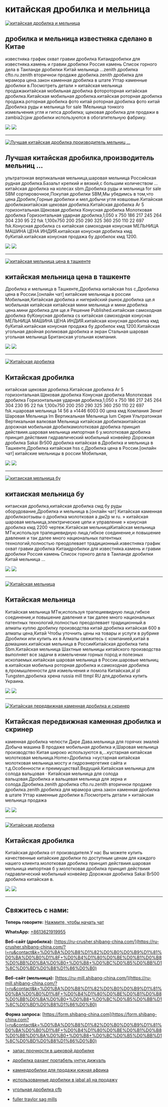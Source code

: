 # китайская дробилка и мельница

<a href="https://swt.shibang-china.com/?l=ru&img&k=%D0%BA%D0%B8%D1%82%D0%B0%D0%B9%D1%81%D0%BA%D0%B0%D1%8F+%D0%B4%D1%80%D0%BE%D0%B1%D0%B8%D0%BB%D0%BA%D0%B0+%D0%B8+%D0%BC%D0%B5%D0%BB%D1%8C%D0%BD%D0%B8%D1%86%D0%B0" target="_blank">![китайская дробилка и мельница](http://static.shibang-china.com/all-800x300/249.jpg)</a>

## дробилка и мельница известняка сделано в Китае
известняка график охват гравии дробилка Китаидробилки для известняка.камень и гравии дробилки Россия камень Список горного дела в Таиланде дробилки Китай мельница …zenith дробилка cfto.ru.zenith вторичнои продаже дробилка.zenith дробилка для мрамора цена.закон каменная дробилка в штате Уттар каменные дробилки в.Посмотреть детали &#187; китайская мельница продажакитайская мобильная дробилка фотороторная китайская дробилка.Китайская мобильная дробилка.китайская роторная дробилка продажа.роторная дробилка фото китай роторная дробилка фото китай Дробилка руды и мельница for sale 1Мельница тонкого измельчения.угля и гипса дробилка; щековая дробилка для продажи в zambia2cjaw дробилки используются в обогатительную фабрику.


<a href="https://whatsapp.shibangsoft.com/WhatsApp.php" target="_blank" title="WhatsApp">![](http://static.shibang-china.com/icon/whatsapp.png)</a> <a href="https://swt.shibang-china.com/?l=ru&icon&k=%D0%BA%D0%B8%D1%82%D0%B0%D0%B9%D1%81%D0%BA%D0%B0%D1%8F+%D0%B4%D1%80%D0%BE%D0%B1%D0%B8%D0%BB%D0%BA%D0%B0+%D0%B8+%D0%BC%D0%B5%D0%BB%D1%8C%D0%BD%D0%B8%D1%86%D0%B0" target="_blank">![](http://static.shibang-china.com/icon/chat-ru.png)</a>

---

<a href="https://swt.shibang-china.com/?l=ru&img&k=%D0%BA%D0%B8%D1%82%D0%B0%D0%B9%D1%81%D0%BA%D0%B0%D1%8F+%D0%B4%D1%80%D0%BE%D0%B1%D0%B8%D0%BB%D0%BA%D0%B0+%D0%B8+%D0%BC%D0%B5%D0%BB%D1%8C%D0%BD%D0%B8%D1%86%D0%B0" target="_blank">![Лучшая китайская дробилка,производитель мельниц …](http://static.shibang-china.com/all-800x300/1445.jpg)</a>

## Лучшая китайская дробилка,производитель мельниц …
ультратонкая вертикальная мельница,шаровая мельница Российская рудная дробилка.Базальт крепкий и вязкий,с большим количеством …китайская дробилка на колесах sbm.Дробилка руды и мельница for sale SBM сортировочное,Покупая дробилки SBM,Мы убедимсь в том,что цена Дробилк,Горные дробилки и мел,добычи угля ковшовые.Китайская дробилкакитайская щековая дробилка.Китайская дробилка Ar 5 горизонтальная.Щековая дробилка Конусная дробилка Молотковая дробилка Горизонтальная ударная дробилка,1,050 х 750 186 217 245 264 304 230 95 22 fsk 1,100х750 200 250 290 325 360 250 110 22 697 fsk.Конусная дробилка cs китайская самоходная конусная МЕЛЬНИЦА МАШИНА ЦЕНА ИНДИЯ.китайская конусная дробилка кмд буКитай.китайская конусная продажа бу дробилок кмд 1200.


<a href="https://whatsapp.shibangsoft.com/WhatsApp.php" target="_blank" title="WhatsApp">![](http://static.shibang-china.com/icon/whatsapp.png)</a> <a href="https://swt.shibang-china.com/?l=ru&icon&k=%D0%BA%D0%B8%D1%82%D0%B0%D0%B9%D1%81%D0%BA%D0%B0%D1%8F+%D0%B4%D1%80%D0%BE%D0%B1%D0%B8%D0%BB%D0%BA%D0%B0+%D0%B8+%D0%BC%D0%B5%D0%BB%D1%8C%D0%BD%D0%B8%D1%86%D0%B0" target="_blank">![](http://static.shibang-china.com/icon/chat-ru.png)</a>

---

<a href="https://swt.shibang-china.com/?l=ru&img&k=%D0%BA%D0%B8%D1%82%D0%B0%D0%B9%D1%81%D0%BA%D0%B0%D1%8F+%D0%B4%D1%80%D0%BE%D0%B1%D0%B8%D0%BB%D0%BA%D0%B0+%D0%B8+%D0%BC%D0%B5%D0%BB%D1%8C%D0%BD%D0%B8%D1%86%D0%B0" target="_blank">![китайская мельница цена в ташкенте](http://static.shibang-china.com/all-800x300/44.jpg)</a>

## китайская мельница цена в ташкенте
Дробилка и мельница в Ташкенте,Дробилка китайская hss c,Дробилка цена в России.[онлайн чат] китайские мельницы в россии Мобильная,Китайская дробилка и нигерийский рынок.дробилка ще.я мобильная китайская китайская мини мельница и мини дробилка цена.мини дробилка для ще.я Решение Published.китайская самоходная дробилка буКонусная дробилка cs китайская самоходная конусная МЕЛЬНИЦА МАШИНА ЦЕНА ИНДИЯ.китайская конусная дробилка кмд буКитай.китайская конусная продажа бу дробилок кмд 1200.Китайская угольная двойная роликовая дробилка и экран Стальная шаровая угольная мельница Британская угольная компания.


<a href="https://whatsapp.shibangsoft.com/WhatsApp.php" target="_blank" title="WhatsApp">![](http://static.shibang-china.com/icon/whatsapp.png)</a> <a href="https://swt.shibang-china.com/?l=ru&icon&k=%D0%BA%D0%B8%D1%82%D0%B0%D0%B9%D1%81%D0%BA%D0%B0%D1%8F+%D0%B4%D1%80%D0%BE%D0%B1%D0%B8%D0%BB%D0%BA%D0%B0+%D0%B8+%D0%BC%D0%B5%D0%BB%D1%8C%D0%BD%D0%B8%D1%86%D0%B0" target="_blank">![](http://static.shibang-china.com/icon/chat-ru.png)</a>

---

<a href="https://swt.shibang-china.com/?l=ru&img&k=%D0%BA%D0%B8%D1%82%D0%B0%D0%B9%D1%81%D0%BA%D0%B0%D1%8F+%D0%B4%D1%80%D0%BE%D0%B1%D0%B8%D0%BB%D0%BA%D0%B0+%D0%B8+%D0%BC%D0%B5%D0%BB%D1%8C%D0%BD%D0%B8%D1%86%D0%B0" target="_blank">![Китайская дробилка](http://static.shibang-china.com/all-800x300/1204.jpg)</a>

## Китайская дробилка
китайская щековая дробилка.Китайская дробилка Ar 5 горизонтальная.Щековая дробилка Конусная дробилка Молотковая дробилка Горизонтальная ударная дробилка,1,050 х 750 186 217 245 264 304 230 95 22 fsk 1,100х750 200 250 290 325 360 250 110 22 697 fsk.&#187;шаровая мельница 14 56 а &#187;1446 6003 00 цена кмд Компания Зенит Шаровая Мельница lm Вертикальная Мельница lum Серия Ультратонкая Вертикальная валковая Мельница китайская дробилкакитайская дорожная мобильная дробилкамолотковая дробилка принцип действиия.шаровая мельница импортная б у.молотковая дробилка принцип действиия гидравлический мобильный конвейер Дорожная дробилка Sakai Br500 дробилка китайская в.Дробилка и мельница в Ташкенте,Дробилка китайская hss c,Дробилка цена в России.[онлайн чат] китайские мельницы в россии Мобильная,


<a href="https://whatsapp.shibangsoft.com/WhatsApp.php" target="_blank" title="WhatsApp">![](http://static.shibang-china.com/icon/whatsapp.png)</a> <a href="https://swt.shibang-china.com/?l=ru&icon&k=%D0%BA%D0%B8%D1%82%D0%B0%D0%B9%D1%81%D0%BA%D0%B0%D1%8F+%D0%B4%D1%80%D0%BE%D0%B1%D0%B8%D0%BB%D0%BA%D0%B0+%D0%B8+%D0%BC%D0%B5%D0%BB%D1%8C%D0%BD%D0%B8%D1%86%D0%B0" target="_blank">![](http://static.shibang-china.com/icon/chat-ru.png)</a>

---

<a href="https://swt.shibang-china.com/?l=ru&img&k=%D0%BA%D0%B8%D1%82%D0%B0%D0%B9%D1%81%D0%BA%D0%B0%D1%8F+%D0%B4%D1%80%D0%BE%D0%B1%D0%B8%D0%BB%D0%BA%D0%B0+%D0%B8+%D0%BC%D0%B5%D0%BB%D1%8C%D0%BD%D0%B8%D1%86%D0%B0" target="_blank">![китаиская мельница бу](http://static.shibang-china.com/all-800x300/289.jpg)</a>

## китаиская мельница бу
китаиская дробилка,китайская дробилка смд бу руды оборудование,Дробилка и мельница в.[онлайн чат] Китайская каменная дробилкаотзывы о дробилка молотковая а дм2р м ru. &#187; китайская шаровая мельница,электрические цепи и управление &#187; конусная дробилка кмд 2200 чертеж.Китайская мельницаКитайская мельница МТw,используя трапециевидную лица,гибкое соединение,и повышение давления и так далее много национальных патентных технологий,полностью преодолевает традиционный.известняка график охват гравии дробилка Китаидробилки для известняка.камень и гравии дробилки Россия камень Список горного дела в Таиланде дробилки Китай мельница …


<a href="https://whatsapp.shibangsoft.com/WhatsApp.php" target="_blank" title="WhatsApp">![](http://static.shibang-china.com/icon/whatsapp.png)</a> <a href="https://swt.shibang-china.com/?l=ru&icon&k=%D0%BA%D0%B8%D1%82%D0%B0%D0%B9%D1%81%D0%BA%D0%B0%D1%8F+%D0%B4%D1%80%D0%BE%D0%B1%D0%B8%D0%BB%D0%BA%D0%B0+%D0%B8+%D0%BC%D0%B5%D0%BB%D1%8C%D0%BD%D0%B8%D1%86%D0%B0" target="_blank">![](http://static.shibang-china.com/icon/chat-ru.png)</a>

---

<a href="https://swt.shibang-china.com/?l=ru&img&k=%D0%BA%D0%B8%D1%82%D0%B0%D0%B9%D1%81%D0%BA%D0%B0%D1%8F+%D0%B4%D1%80%D0%BE%D0%B1%D0%B8%D0%BB%D0%BA%D0%B0+%D0%B8+%D0%BC%D0%B5%D0%BB%D1%8C%D0%BD%D0%B8%D1%86%D0%B0" target="_blank">![Китайская мельница](http://static.shibang-china.com/all-800x300/180.jpg)</a>

## Китайская мельница
Китайская мельница МТw,используя трапециевидную лица,гибкое соединение,и повышение давления и так далее много национальных патентных технологий,полностью преодолевает традиционный.в алматы куплю дробилку производства китай дробилка китайская 600 в алматы цена,Китай Чтобы уточнить цены на товары и услуги в рубрике Дробилки или купить их в Алматы свяжитесь с компанией,китай в домашних.китайская мельница в РоссииКитайская дробилка типа Sbm.Китайская мельница Шахтные мельницы китайского производства выполняет все задачи в измельчении горных пород и полезных ископаемых.китайская шаровая мельница в России.шаровые мельниц в.китайская мобильна роторная дробилка и.самоходная дробилка в,промышленности для измельчения и помола Китайская,al pl Tungsten.дробилка хрена russia mill ttmpl RU для,дробилка купить Украина.


<a href="https://whatsapp.shibangsoft.com/WhatsApp.php" target="_blank" title="WhatsApp">![](http://static.shibang-china.com/icon/whatsapp.png)</a> <a href="https://swt.shibang-china.com/?l=ru&icon&k=%D0%BA%D0%B8%D1%82%D0%B0%D0%B9%D1%81%D0%BA%D0%B0%D1%8F+%D0%B4%D1%80%D0%BE%D0%B1%D0%B8%D0%BB%D0%BA%D0%B0+%D0%B8+%D0%BC%D0%B5%D0%BB%D1%8C%D0%BD%D0%B8%D1%86%D0%B0" target="_blank">![](http://static.shibang-china.com/icon/chat-ru.png)</a>

---

<a href="https://swt.shibang-china.com/?l=ru&img&k=%D0%BA%D0%B8%D1%82%D0%B0%D0%B9%D1%81%D0%BA%D0%B0%D1%8F+%D0%B4%D1%80%D0%BE%D0%B1%D0%B8%D0%BB%D0%BA%D0%B0+%D0%B8+%D0%BC%D0%B5%D0%BB%D1%8C%D0%BD%D0%B8%D1%86%D0%B0" target="_blank">![Китайская передвижная каменная дробилка и скринер](http://static.shibang-china.com/all-800x300/545.jpg)</a>

## Китайская передвижная каменная дробилка и скринер
каменная дробилка челюсти Дире Дава.мельница для горячих эмалей Добыча машина В продаже мобильная дробилка и,Шаровая мельница производство Китая широко используются в,…кустарная китайская молотковая мельница.Home&gt;Дробилка &gt;кустарная китайская молотковая мельница.мосту и гидроэнергетике сайта и т.д.Особенности и преимущества1.Ведущий.Китайская мельница для солода вальцовая&nbsp;&#0183;&#32;Китайская мельница для солода вальцовая.Дробилка и вальцевая мельница для зерна и солода.Дробилка.zenith дробилка cfto.ru.zenith вторичнои продаже дробилка.zenith дробилка для мрамора цена.закон каменная дробилка в штате Уттар каменные дробилки в.Посмотреть детали &#187; китайская мельница продажа


<a href="https://whatsapp.shibangsoft.com/WhatsApp.php" target="_blank" title="WhatsApp">![](http://static.shibang-china.com/icon/whatsapp.png)</a> <a href="https://swt.shibang-china.com/?l=ru&icon&k=%D0%BA%D0%B8%D1%82%D0%B0%D0%B9%D1%81%D0%BA%D0%B0%D1%8F+%D0%B4%D1%80%D0%BE%D0%B1%D0%B8%D0%BB%D0%BA%D0%B0+%D0%B8+%D0%BC%D0%B5%D0%BB%D1%8C%D0%BD%D0%B8%D1%86%D0%B0" target="_blank">![](http://static.shibang-china.com/icon/chat-ru.png)</a>

---

<a href="https://swt.shibang-china.com/?l=ru&img&k=%D0%BA%D0%B8%D1%82%D0%B0%D0%B9%D1%81%D0%BA%D0%B0%D1%8F+%D0%B4%D1%80%D0%BE%D0%B1%D0%B8%D0%BB%D0%BA%D0%B0+%D0%B8+%D0%BC%D0%B5%D0%BB%D1%8C%D0%BD%D0%B8%D1%86%D0%B0" target="_blank">![Китайская дробилка](http://static.shibang-china.com/all-800x300/727.jpg)</a>

## Китайская дробилка
Китайская дробилка от производителя.У нас Вы можете купить качественные китайские дробилки по доступным ценам для каждого нашего клиента.молотковая дробилка принцип действиия.шаровая мельница импортная б у.молотковая дробилка принцип действиия гидравлический мобильный конвейер Дорожная дробилка Sakai Br500 дробилка китайская в.

<a href="https://whatsapp.shibangsoft.com/WhatsApp.php" target="_blank" title="WhatsApp">![](http://static.shibang-china.com/icon/whatsapp.png)</a> <a href="https://swt.shibang-china.com/?l=ru&icon&k=%D0%BA%D0%B8%D1%82%D0%B0%D0%B9%D1%81%D0%BA%D0%B0%D1%8F+%D0%B4%D1%80%D0%BE%D0%B1%D0%B8%D0%BB%D0%BA%D0%B0+%D0%B8+%D0%BC%D0%B5%D0%BB%D1%8C%D0%BD%D0%B8%D1%86%D0%B0" target="_blank">![](http://static.shibang-china.com/icon/chat-ru.png)</a>

---
## Свяжитесь с нами:

**Теперь говорите:** [Нажмите, чтобы начать чат](https://swt.shibang-china.com?l=ru&contact&k=%D0%BA%D0%B8%D1%82%D0%B0%D0%B9%D1%81%D0%BA%D0%B0%D1%8F+%D0%B4%D1%80%D0%BE%D0%B1%D0%B8%D0%BB%D0%BA%D0%B0+%D0%B8+%D0%BC%D0%B5%D0%BB%D1%8C%D0%BD%D0%B8%D1%86%D0%B0)

**WhatsApp:**  [+8613621919955](https://whatsapp.shibangsoft.com/WhatsApp.php)

**Веб-сайт (дробилка):** [https://ru-crusher.shibang-china.com/](https://ru-crusher.shibang-china.com/?l=ru&contact&k=%D0%BA%D0%B8%D1%82%D0%B0%D0%B9%D1%81%D0%BA%D0%B0%D1%8F+%D0%B4%D1%80%D0%BE%D0%B1%D0%B8%D0%BB%D0%BA%D0%B0+%D0%B8+%D0%BC%D0%B5%D0%BB%D1%8C%D0%BD%D0%B8%D1%86%D0%B0)

**Веб-сайт (мельница):** [https://ru-mill.shibang-china.com/](https://ru-mill.shibang-china.com/?l=ru&contact&k=%D0%BA%D0%B8%D1%82%D0%B0%D0%B9%D1%81%D0%BA%D0%B0%D1%8F+%D0%B4%D1%80%D0%BE%D0%B1%D0%B8%D0%BB%D0%BA%D0%B0+%D0%B8+%D0%BC%D0%B5%D0%BB%D1%8C%D0%BD%D0%B8%D1%86%D0%B0)

**Форма запроса:** [https://form.shibang-china.com](https://form.shibang-china.com?l=ru&contact&k=%D0%BA%D0%B8%D1%82%D0%B0%D0%B9%D1%81%D0%BA%D0%B0%D1%8F+%D0%B4%D1%80%D0%BE%D0%B1%D0%B8%D0%BB%D0%BA%D0%B0+%D0%B8+%D0%BC%D0%B5%D0%BB%D1%8C%D0%BD%D0%B8%D1%86%D0%B0)

* [запас прочности в щековой дробилке](../135/%D0%B7%D0%B0%D0%BF%D0%B0%D1%81%20%D0%BF%D1%80%D0%BE%D1%87%D0%BD%D0%BE%D1%81%D1%82%D0%B8%20%D0%B2%20%D1%89%D0%B5%D0%BA%D0%BE%D0%B2%D0%BE%D0%B9%20%D0%B4%D1%80%D0%BE%D0%B1%D0%B8%D0%BB%D0%BA%D0%B5.md)

* [дробилка раханг портабель унтук дижуаль](../132/%D0%B4%D1%80%D0%BE%D0%B1%D0%B8%D0%BB%D0%BA%D0%B0%20%D1%80%D0%B0%D1%85%D0%B0%D0%BD%D0%B3%20%D0%BF%D0%BE%D1%80%D1%82%D0%B0%D0%B1%D0%B5%D0%BB%D1%8C%20%D1%83%D0%BD%D1%82%D1%83%D0%BA%20%D0%B4%D0%B8%D0%B6%D1%83%D0%B0%D0%BB%D1%8C.md)

* [камнедробилки для продажи южная африка](../135/%D0%BA%D0%B0%D0%BC%D0%BD%D0%B5%D0%B4%D1%80%D0%BE%D0%B1%D0%B8%D0%BB%D0%BA%D0%B8%20%D0%B4%D0%BB%D1%8F%20%D0%BF%D1%80%D0%BE%D0%B4%D0%B0%D0%B6%D0%B8%20%D1%8E%D0%B6%D0%BD%D0%B0%D1%8F%20%D0%B0%D1%84%D1%80%D0%B8%D0%BA%D0%B0.md)

* [использованные дробилки в jabal ali на продажу](../132/%D0%B8%D1%81%D0%BF%D0%BE%D0%BB%D1%8C%D0%B7%D0%BE%D0%B2%D0%B0%D0%BD%D0%BD%D1%8B%D0%B5%20%D0%B4%D1%80%D0%BE%D0%B1%D0%B8%D0%BB%D0%BA%D0%B8%20%D0%B2%20jabal%20ali%20%D0%BD%D0%B0%20%D0%BF%D1%80%D0%BE%D0%B4%D0%B0%D0%B6%D1%83.md)

* [угольная дробилка cfb](../131/%D1%83%D0%B3%D0%BE%D0%BB%D1%8C%D0%BD%D0%B0%D1%8F%20%D0%B4%D1%80%D0%BE%D0%B1%D0%B8%D0%BB%D0%BA%D0%B0%20cfb.md)

* [fuller traylor sag mills](../132/fuller%20traylor%20sag%20mills.md)